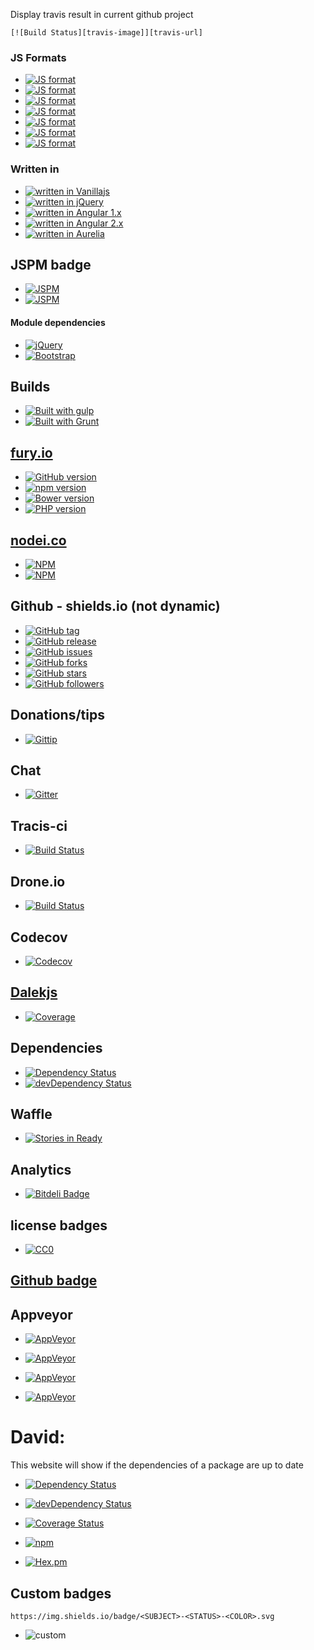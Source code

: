 Display travis result in current github project

	[![Build Status][travis-image]][travis-url]

### JS Formats

- [![JS format](https://img.shields.io/badge/JS_format-global-lightgrey.svg?style=flat-square)](https://developer.mozilla.org/en-US/docs/Web/JavaScript)
- [![JS format](https://img.shields.io/badge/JS_format-amd-blue.svg?style=flat-square)](http://requirejs.org/docs/whyamd.html)
- [![JS format](https://img.shields.io/badge/JS_format-coffeescript-97552c.svg?style=flat-square)](http://coffeescript.org/)
- [![JS format](https://img.shields.io/badge/JS_format-cjs-green.svg?style=flat-square)](http://wiki.commonjs.org/wiki/CommonJS)
- [![JS format](https://img.shields.io/badge/JS_format-es6-orange.svg?style=flat-square)](http://www.ecmascript.org/)
- [![JS format](https://img.shields.io/badge/JS_format-atscript-red.svg?style=flat-square)](http://en.wikipedia.org/wiki/AtScript)
- [![JS format](https://img.shields.io/badge/JS_format-typescript-0074c1.svg?style=flat-square)](http://www.typescriptlang.org/)

### Written in

- [![written in Vanillajs](https://img.shields.io/badge/written_in-Vanillajs-orange.svg?style=flat-square)](http://vanilla-js.com/)
- [![written in jQuery](https://img.shields.io/badge/written_in-jQuery-blue.svg?style=flat-square)](http://jquery.com/)
- [![written in Angular 1.x](https://img.shields.io/badge/written_in-Angular_1.x-red.svg?style=flat-square)](https://angularjs.org/)
- [![written in Angular 2.x](https://img.shields.io/badge/written_in-Angular_2.x-red.svg?style=flat-square)](https://angularjs.org/)
- [![written in Aurelia](https://img.shields.io/badge/written_in-Aurelia-92278F.svg?style=flat-square)](http://aurelia.io)

## JSPM badge

- [![JSPM](https://img.shields.io/badge/JSPM-eyecon--bootstrap--slider-db772b.svg?style=flat-square)](http://jspm.io)
- [![JSPM](https://img.shields.io/badge/JSPM-github:distros/eyecon--bootstrap--slider-db772b.svg?style=flat-square)](http://jspm.io)

#### Module dependencies

- [![jQuery](https://img.shields.io/badge/jquery-*-db772b.svg?style=flat-square)](https://github.com/components/jquery)
- [![Bootstrap](https://img.shields.io/badge/bootstrap-^3.3.5-db772b.svg?style=flat-square)](https://github.com/twbs/bootstrap)

## Builds

- [![Built with gulp](http://img.shields.io/badge/built%20with-gulp.js-red.svg?style=flat-square)](http://gulpjs.com/)
- [![Built with Grunt](https://cdn.gruntjs.com/builtwith.png)](http://gruntjs.com/)

## [fury.io](https://fury.io)

- [![GitHub version](https://badge.fury.io/gh/jspm%2Fjspm-cli.svg?style=flat-square)](http://badge.fury.io/gh/jspm%2Fjspm-cli)
- [![npm version](https://badge.fury.io/js/jspm.svg?style=flat-square)](http://badge.fury.io/js/jspm)
- [![Bower version](https://badge.fury.io/bo/jquery-ui.svg?style=flat-square)](http://badge.fury.io/bo/jquery-ui)
- [![PHP version](https://badge.fury.io/ph/composer%2Fcomposer.svg?style=flat-square)](http://badge.fury.io/ph/composer%2Fcomposer)

## [nodei.co](https://nodei.co)

- [![NPM](https://nodei.co/npm/dalekjs.png)](https://nodei.co/npm/dalekjs/)
- [![NPM](https://nodei.co/npm-dl/dalekjs.png)](https://nodei.co/npm/dalekjs/)

## Github - shields.io (not dynamic)

- [![GitHub tag](https://img.shields.io/github/tag/distros/eyecon-bootstrap-slider.svg?style=flat-square)]()
- [![GitHub release](https://img.shields.io/github/release/qubyte/rubidium.svg?style=flat-square)]()
- [![GitHub issues](https://img.shields.io/github/issues/badges/shields.svg?style=flat-square)]()
- [![GitHub forks](https://img.shields.io/github/forks/badges/shields.svg?style=flat-square)]()
- [![GitHub stars](https://img.shields.io/github/stars/badges/shields.svg?style=flat-square)]()
- [![GitHub followers](https://img.shields.io/github/followers/espadrine.svg?style=flat-square)]()

## Donations/tips

- [![Gittip](http://img.shields.io/gittip/shields.svg?style=flat-square)](https://www.gittip.com/Shields/)

## Chat

- [![Gitter](https://badges.gitter.im/Join%20Chat.svg?style=flat-square)](https://gitter.im/jspm/jspm?utm_source=badge&utm_medium=badge&utm_campaign=pr-badge&utm_content=badge)

## Tracis-ci

- [![Build Status](https://travis-ci.org/dalekjs/dalek.svg?style=flat-square)](https://travis-ci.org/dalekjs/dalek)

## Drone.io

- [![Build Status](https://drone.io/github.com/dalekjs/dalek/status.png)](https://drone.io/github.com/dalekjs/dalek/latest)

## Codecov

- [![Codecov](https://img.shields.io/codecov/c/github/codecov/example-python.svg?style=flat-square)]()

## [Dalekjs](http://dalekjs.com/)

- [![Coverage](http://dalekjs.com/package/dalekjs/master/coverage/coverage.png)](http://dalekjs.com/package/dalekjs/master/coverage/index.html)

## Dependencies

- [![Dependency Status](https://david-dm.org/dalekjs/dalek.svg?style=flat-square)](https://david-dm.org/dalekjs/dalek)
- [![devDependency Status](https://david-dm.org/dalekjs/dalek/dev-status.svg?style=flat-square)](https://david-dm.org/dalekjs/dalek#info=devDependencies)

## Waffle

- [![Stories in Ready](https://badge.waffle.io/dalekjs/dalek.svg?label=ready)](https://waffle.io/dalekjs/dalek)

## Analytics

- [![Bitdeli Badge](https://d2weczhvl823v0.cloudfront.net/dalekjs/dalek/trend.png)](https://bitdeli.com/free "Bitdeli Badge")


## license badges

- [![CC0](http://i.creativecommons.org/p/zero/1.0/88x31.png)](http://creativecommons.org/publicdomain/zero/1.0/)

## [Github badge](http://githubbadge.appspot.com/)


## Appveyor

- [![AppVeyor](https://img.shields.io/appveyor/ci/gruntjs/grunt.svg?style=flat-square)]()

- [![AppVeyor](https://ci.appveyor.com/api/projects/status/32r7s2skrgm9ubva?svg=true&passingText=master%20-%20OK)]()
- [![AppVeyor](https://ci.appveyor.com/api/projects/status/github/gruntjs/grunt?branch=master&amp;svg=true)]()
- [![AppVeyor](https://ci.appveyor.com/api/projects/status/32r7s2skrgm9ubva?svg=true)]()


# David:

This website will show if the dependencies of a package are up to date

- [![Dependency Status](https://img.shields.io/david/jshint/jshint.svg?style=flat)](https://david-dm.org/jspm/jspm-cli)
- [![devDependency Status](https://img.shields.io/david/dev/jshint/jshint.svg?style=flat)](https://david-dm.org/jshint/jshint#info=devDependencies)
- [![Coverage Status](https://img.shields.io/coveralls/jshint/jshint.svg?style=flat)](https://coveralls.io/r/jshint/jshint?branch=master)

- [![npm](https://img.shields.io/npm/l/express.svg?style=flat-square)]()
- [![Hex.pm](https://img.shields.io/hexpm/l/plug.svg?style=flat-square)]()

## Custom badges

	https://img.shields.io/badge/<SUBJECT>-<STATUS>-<COLOR>.svg

- ![custom](https://img.shields.io/badge/awesomeness-high-red.svg)
